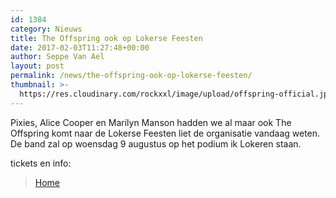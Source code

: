 ```yaml
---
id: 1384
category: Nieuws
title: The Offspring ook op Lokerse Feesten
date: 2017-02-03T11:27:48+00:00
author: Seppe Van Ael
layout: post
permalink: /news/the-offspring-ook-op-lokerse-feesten/
thumbnail: >-
  https://res.cloudinary.com/rockxxl/image/upload/offspring-official.jpg
---
```

Pixies, Alice Cooper en Marilyn Manson hadden we al maar ook The Offspring komt naar de Lokerse Feesten liet de organisatie vandaag weten. De band zal op woensdag 9 augustus op het podium ik Lokeren staan.

tickets en info:

<blockquote data-secret="4UrafhuFgf" class="wp-embedded-content">
  <p>
    <a href="http://www.lokersefeesten.be/">Home</a>
  </p>
</blockquote>


